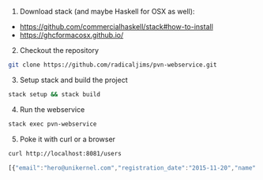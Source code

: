 1. Download stack (and maybe Haskell for OSX as well):

  * https://github.com/commercialhaskell/stack#how-to-install
  * https://ghcformacosx.github.io/

2. Checkout the repository

  ```bash
  git clone https://github.com/radicaljims/pvn-webservice.git
  ```

3. Setup stack and build the project

  ```bash
  stack setup && stack build
  ```

4. Run the webservice

  ```bash
  stack exec pvn-webservice
  ```

5. Poke it with curl or a browser

  ```bash
  curl http://localhost:8081/users
  ```

```javascript
[{"email":"hero@unikernel.com","registration_date":"2015-11-20","name":"Jim Sandridge"},{"email":"pooppoop@unicorn.com","registration_date":"2015-11-20","name":"Tim Ferrell"}]
```


